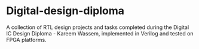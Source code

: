 # Digital-design-diploma
A collection of RTL design projects and tasks completed during the Digital IC Design Diploma - Kareem Wassem, implemented in Verilog and tested on FPGA platforms.
